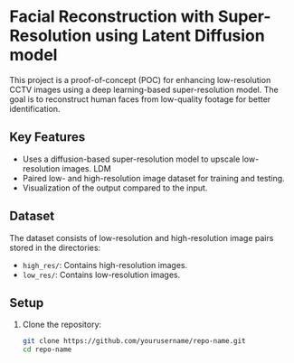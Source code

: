 # Facial Reconstruction with Super-Resolution using Latent Diffusion model

This project is a proof-of-concept (POC) for enhancing low-resolution CCTV images using a deep learning-based super-resolution model. The goal is to reconstruct human faces from low-quality footage for better identification.

## Key Features
- Uses a diffusion-based super-resolution model to upscale low-resolution images. LDM
- Paired low- and high-resolution image dataset for training and testing.
- Visualization of the output compared to the input.

## Dataset
The dataset consists of low-resolution and high-resolution image pairs stored in the directories:
- `high_res/`: Contains high-resolution images.
- `low_res/`: Contains low-resolution images.

## Setup

1. Clone the repository:
   ```bash
   git clone https://github.com/yourusername/repo-name.git
   cd repo-name
